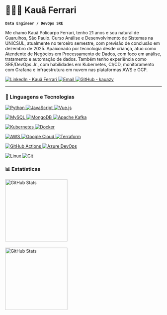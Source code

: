 # 👨🏽‍💻 Kauã Ferrari

  **`Data Engineer / DevOps SRE`**

  Me chamo Kauã Policarpo Ferrari, tenho 21 anos e sou natural de Guarulhos, São Paulo. Curso Análise e Desenvolvimento de Sistemas na UNICSUL, atualmente no terceiro semestre, com previsão de conclusão em dezembro de 2025. Apaixonado por tecnologia desde criança, atuo como Atendente de Negócios em Processamento de Dados, com foco em análise, tratamento e automação de dados. Também tenho experiência como SRE/DevOps Jr., com habilidades em Kubernetes, CI/CD, monitoramento com Grafana e infraestrutura em nuvem nas plataformas AWS e GCP.

  <p align="left" style="text-decoration: none;">
    <a href="https://www.linkedin.com/in/kauã-ferrari/" target="_blank" rel="noopener noreferrer">
      <img 
        alt="LinkedIn - Kauã Ferrari" 
        title="Conecte-se comigo no LinkedIn" 
        src="https://img.shields.io/badge/LinkedIn-Kauã%20Ferrari-black?style=flat-square&logo=linkedin&logoColor=white"
      />
    </a> 
    <a href="mailto:kaua.ferrari04@icloud.com?subject=Contato%20via%20GitHub&body=Olá%20Kauã,%20vi%20seu%20perfil%20no%20GitHub%20e%20gostaria%20de%20falar%20com%20você." target="_blank" rel="noopener noreferrer">
      <img 
        alt="Email" 
        title="Entre em contato comigo" 
        src="https://img.shields.io/badge/Email-kaua.ferrari04@icloud.com-black?style=flat-square&logo=apple&logoColor=white"
      />
    </a>
    <a href="https://github.com/kauazv" target="_blank" rel="noopener noreferrer">
      <img 
        alt="GitHub - kauazv" 
        title="Siga-me no GitHub" 
        src="https://img.shields.io/github/followers/kauazv?label=GitHub&style=flat-square&logo=github&logoColor=white&color=black"
      />
    </a>
  </p>

  ---

  ### 🤖 Linguagens e Tecnologias

<p align="left" style="text-decoration: none;">
  <a href="https://www.python.org/" target="_blank" rel="noopener noreferrer">
    <img alt="Python" title="Python" src="https://img.shields.io/badge/Python-3670A0?style=flat-square&logo=python&logoColor=white" />
  </a>
  <a href="https://developer.mozilla.org/en-US/docs/Web/JavaScript" target="_blank" rel="noopener noreferrer">
    <img alt="JavaScript" title="JavaScript" src="https://img.shields.io/badge/JavaScript-F7DF1E?style=flat-square&logo=javascript&logoColor=black" />
  </a>
  <a href="https://vuejs.org/" target="_blank" rel="noopener noreferrer">
    <img alt="Vue.js" title="Vue.js" src="https://img.shields.io/badge/Vue.js-4FC08D?style=flat-square&logo=vue.js&logoColor=white" />
  </a>
</p>

<p align="left" style="text-decoration: none;">
  <a href="https://www.mysql.com/" target="_blank" rel="noopener noreferrer">
    <img alt="MySQL" title="MySQL" src="https://img.shields.io/badge/MySQL-4479A1?style=flat-square&logo=mysql&logoColor=white" />
  </a>
  <a href="https://www.mongodb.com/" target="_blank" rel="noopener noreferrer">
    <img alt="MongoDB" title="MongoDB" src="https://img.shields.io/badge/MongoDB-47A248?style=flat-square&logo=mongodb&logoColor=white" />
  </a>
  <a href="https://kafka.apache.org/" target="_blank" rel="noopener noreferrer">
    <img alt="Apache Kafka" title="Apache Kafka" src="https://img.shields.io/badge/Apache_Kafka-231F20?style=flat-square&logo=apachekafka&logoColor=white" />
  </a>
</p>

<p align="left" style="text-decoration: none;">
  <a href="https://kubernetes.io/" target="_blank" rel="noopener noreferrer">
    <img alt="Kubernetes" title="Kubernetes" src="https://img.shields.io/badge/Kubernetes-326CE5?style=flat-square&logo=kubernetes&logoColor=white" />
  </a>
  <a href="https://www.docker.com/" target="_blank" rel="noopener noreferrer">
    <img alt="Docker" title="Docker" src="https://img.shields.io/badge/Docker-2496ED?style=flat-square&logo=docker&logoColor=white" />
  </a>
</p>

<p align="left" style="text-decoration: none;">
  <a href="https://aws.amazon.com/" target="_blank" rel="noopener noreferrer">
    <img alt="AWS" title="Amazon Web Services" src="https://img.shields.io/badge/AWS-232F3E?style=flat-square&logo=amazonaws&logoColor=white" />
  </a>
  <a href="https://cloud.google.com/" target="_blank" rel="noopener noreferrer">
    <img alt="Google Cloud" title="Google Cloud Platform" src="https://img.shields.io/badge/Google_Cloud-4285F4?style=flat-square&logo=googlecloud&logoColor=white" />
  </a>
  <a href="https://www.terraform.io/" target="_blank" rel="noopener noreferrer">
    <img alt="Terraform" title="Terraform" src="https://img.shields.io/badge/Terraform-7B42BC?style=flat-square&logo=terraform&logoColor=white" />
  </a>
</p>
<p align="left" style="text-decoration: none;">
  <a href="https://github.com/features/actions" target="_blank" rel="noopener noreferrer">
    <img alt="GitHub Actions" title="GitHub Actions" src="https://img.shields.io/badge/GitHub_Actions-2088FF?style=flat-square&logo=githubactions&logoColor=white" />
  </a>
  <a href="https://azure.microsoft.com/services/devops/" target="_blank" rel="noopener noreferrer">
    <img alt="Azure DevOps" title="Azure DevOps" src="https://img.shields.io/badge/Azure_DevOps-0078D7?style=flat-square&logo=azuredevops&logoColor=white" />
  </a>
</p>
<p align="left" style="text-decoration: none;">
  <a href="https://linux.org/" target="_blank" rel="noopener noreferrer">
    <img alt="Linux" title="Linux" src="https://img.shields.io/badge/Linux-FCC624?style=flat-square&logo=linux&logoColor=black" />
  </a>
  <a href="https://git-scm.com/" target="_blank" rel="noopener noreferrer">
    <img alt="Git" title="Git" src="https://img.shields.io/badge/Git-F05032?style=flat-square&logo=git&logoColor=white" />
  </a>
</p>

<p align="left" style="text-decoration: none;">
  
</p>

  ### 📊 Estatísticas

  <p>
  <img 
    alt="GitHub Stats" 
    height="200" 
    style="display: block; margin-bottom: 20px;" 
    src="https://github-readme-stats.vercel.app/api?username=kauazv&show_icons=true&theme=dark&include_all_commits=true&locale=pt-br" 
  />

  <img
    alt="GitHub Stats"
    height="200"
    style="display: block; margin-top: 20px;"
    src="https://github-readme-stats.vercel.app/api/top-langs/?username=kauazv&theme=dark&layout=compact&custom_title=Tecnologias&langs_count=9"
  />
</p>
